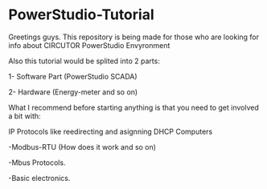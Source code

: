 # PowerStudio-Tutorial
Greetings guys. This repository is being made for those who are looking for info about CIRCUTOR PowerStudio Envyronment

Also this tutorial would be splited into 2 parts:

1- Software Part (PowerStudio SCADA)

2- Hardware (Energy-meter and so on)

What I recommend before starting anything is that you need to get involved a bit with:

IP Protocols like reedirecting and asignning DHCP Computers

-Modbus-RTU (How does it work and so on)

-Mbus Protocols.

-Basic electronics.
